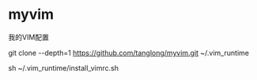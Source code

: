 # myvim
我的VIM配置

git clone --depth=1 https://github.com/tanglong/myvim.git ~/.vim_runtime

sh ~/.vim_runtime/install_vimrc.sh
